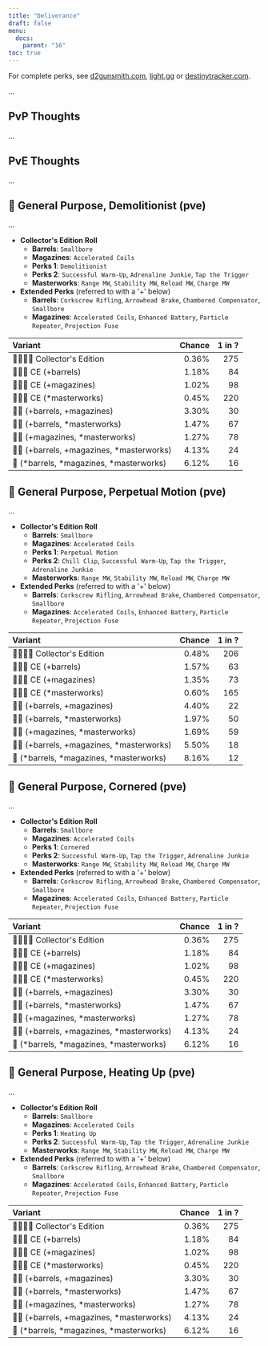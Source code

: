 ```yaml
---
title: "Deliverance"
draft: false
menu:
  docs:
    parent: "16"
toc: true
---
```


For complete perks, see [d2gunsmith.com](https://d2gunsmith.com/w/768621510), [light.gg](https://www.light.gg/db/items/768621510) or [destinytracker.com](https://destinytracker.com/destiny-2/db/items/768621510).

...

## PvP Thoughts

...

## PvE Thoughts

...

## 👾 General Purpose, Demolitionist (pve)

...

* **Collector's Edition Roll**
  * **Barrels**: `Smallbore`
  * **Magazines**: `Accelerated Coils`
  * **Perks 1**: `Demolitionist`
  * **Perks 2**: `Successful Warm-Up`, `Adrenaline Junkie`, `Tap the Trigger`
  * **Masterworks**: `Range MW`, `Stability MW`, `Reload MW`, `Charge MW`
* **Extended Perks** (referred to with a '+' below)
  * **Barrels**: `Corkscrew Rifling`, `Arrowhead Brake`, `Chambered Compensator`, `Smallbore`
  * **Magazines**: `Accelerated Coils`, `Enhanced Battery`, `Particle Repeater`, `Projection Fuse`

| Variant | Chance | 1 in ? |
|:-|-:|-:|
| 👾👾👾🌟 Collector's Edition | 0.36% | 275 |
| 👾👾👾 CE (+barrels) | 1.18% | 84 |
| 👾👾👾 CE (+magazines) | 1.02% | 98 |
| 👾👾👾 CE (*masterworks) | 0.45% | 220 |
| 👾👾 (+barrels, +magazines) | 3.30% | 30 |
| 👾👾 (+barrels, *masterworks) | 1.47% | 67 |
| 👾👾 (+magazines, *masterworks) | 1.27% | 78 |
| 👾👾 (+barrels, +magazines, *masterworks) | 4.13% | 24 |
| 👾 (*barrels, *magazines, *masterworks) | 6.12% | 16 |

## 👾 General Purpose, Perpetual Motion (pve)

...

* **Collector's Edition Roll**
  * **Barrels**: `Smallbore`
  * **Magazines**: `Accelerated Coils`
  * **Perks 1**: `Perpetual Motion`
  * **Perks 2**: `Chill Clip`, `Successful Warm-Up`, `Tap the Trigger`, `Adrenaline Junkie`
  * **Masterworks**: `Range MW`, `Stability MW`, `Reload MW`, `Charge MW`
* **Extended Perks** (referred to with a '+' below)
  * **Barrels**: `Corkscrew Rifling`, `Arrowhead Brake`, `Chambered Compensator`, `Smallbore`
  * **Magazines**: `Accelerated Coils`, `Enhanced Battery`, `Particle Repeater`, `Projection Fuse`

| Variant | Chance | 1 in ? |
|:-|-:|-:|
| 👾👾👾🌟 Collector's Edition | 0.48% | 206 |
| 👾👾👾 CE (+barrels) | 1.57% | 63 |
| 👾👾👾 CE (+magazines) | 1.35% | 73 |
| 👾👾👾 CE (*masterworks) | 0.60% | 165 |
| 👾👾 (+barrels, +magazines) | 4.40% | 22 |
| 👾👾 (+barrels, *masterworks) | 1.97% | 50 |
| 👾👾 (+magazines, *masterworks) | 1.69% | 59 |
| 👾👾 (+barrels, +magazines, *masterworks) | 5.50% | 18 |
| 👾 (*barrels, *magazines, *masterworks) | 8.16% | 12 |

## 👾 General Purpose, Cornered (pve)

...

* **Collector's Edition Roll**
  * **Barrels**: `Smallbore`
  * **Magazines**: `Accelerated Coils`
  * **Perks 1**: `Cornered`
  * **Perks 2**: `Successful Warm-Up`, `Tap the Trigger`, `Adrenaline Junkie`
  * **Masterworks**: `Range MW`, `Stability MW`, `Reload MW`, `Charge MW`
* **Extended Perks** (referred to with a '+' below)
  * **Barrels**: `Corkscrew Rifling`, `Arrowhead Brake`, `Chambered Compensator`, `Smallbore`
  * **Magazines**: `Accelerated Coils`, `Enhanced Battery`, `Particle Repeater`, `Projection Fuse`

| Variant | Chance | 1 in ? |
|:-|-:|-:|
| 👾👾👾🌟 Collector's Edition | 0.36% | 275 |
| 👾👾👾 CE (+barrels) | 1.18% | 84 |
| 👾👾👾 CE (+magazines) | 1.02% | 98 |
| 👾👾👾 CE (*masterworks) | 0.45% | 220 |
| 👾👾 (+barrels, +magazines) | 3.30% | 30 |
| 👾👾 (+barrels, *masterworks) | 1.47% | 67 |
| 👾👾 (+magazines, *masterworks) | 1.27% | 78 |
| 👾👾 (+barrels, +magazines, *masterworks) | 4.13% | 24 |
| 👾 (*barrels, *magazines, *masterworks) | 6.12% | 16 |

## 👾 General Purpose, Heating Up (pve)

...

* **Collector's Edition Roll**
  * **Barrels**: `Smallbore`
  * **Magazines**: `Accelerated Coils`
  * **Perks 1**: `Heating Up`
  * **Perks 2**: `Successful Warm-Up`, `Tap the Trigger`, `Adrenaline Junkie`
  * **Masterworks**: `Range MW`, `Stability MW`, `Reload MW`, `Charge MW`
* **Extended Perks** (referred to with a '+' below)
  * **Barrels**: `Corkscrew Rifling`, `Arrowhead Brake`, `Chambered Compensator`, `Smallbore`
  * **Magazines**: `Accelerated Coils`, `Enhanced Battery`, `Particle Repeater`, `Projection Fuse`

| Variant | Chance | 1 in ? |
|:-|-:|-:|
| 👾👾👾🌟 Collector's Edition | 0.36% | 275 |
| 👾👾👾 CE (+barrels) | 1.18% | 84 |
| 👾👾👾 CE (+magazines) | 1.02% | 98 |
| 👾👾👾 CE (*masterworks) | 0.45% | 220 |
| 👾👾 (+barrels, +magazines) | 3.30% | 30 |
| 👾👾 (+barrels, *masterworks) | 1.47% | 67 |
| 👾👾 (+magazines, *masterworks) | 1.27% | 78 |
| 👾👾 (+barrels, +magazines, *masterworks) | 4.13% | 24 |
| 👾 (*barrels, *magazines, *masterworks) | 6.12% | 16 |
